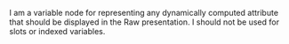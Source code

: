 I am a variable node for representing any dynamically computed attribute that should be displayed in the Raw presentation. I should not be used for slots or indexed variables.